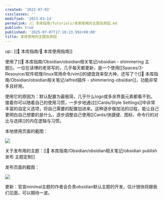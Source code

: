 ```yaml
---
created: '2022-07-03'
cssclasses: ''
modified: '2023-03-14'
permalink: /🧰 本库指南/Tutorials/本库使用的主题及原因.md
publish: true
published: '2025-07-07T17:10:23.992+08:00'
title: 本库使用的主题及原因
---
```

up:: [[🧰 本库指南/🧰 本库使用指南]]

使用了[[🧰 本库指南/Obsidian/obsidian相关笔记/obsidian - shimmering 主题]]。一位在读博的老哥写的，几乎每天都更新，是一个使用[[Spaces/3-Resource/软件梳理/linux常用命令/vim]]的键盘效率型大神，还写了个[[🧰 本库指南/Obsidian/obsidian相关笔记/alfred插件 - shimmering-obsidian]]，功能非常多且好用。

使用它的原因为：默认配置为最极简，几乎什么logo或多余界面元素都看不到。接着你可以随着自己的使用习惯，一步步地通过[[Cards/Style Settings]]中非常丰富的自定义选项，将自己需要的配置加进来。这种逐步做加法的过程，能让自己更明白自己想要的是什么，逐步调整自己使用[[Cards/快捷键、图标、命令行的对比与选择]]的内在逻辑与习惯。

本地使用页面的截图：

![](https://img2.oldwinter.top/本库使用的主题及原因_image_1.png)

关于发布用的主题：[[🧰 本库指南/Obsidian/obsidian相关笔记/obsidian publish 发布 主题定制]]

发布页面的截图：

![](https://img2.oldwinter.top/本库使用的主题及原因_image_2.png)

更新：官宣minimal主题的作者会负责obsidian默认主题的开发，估计很快将跟我们见面，可以期待一波。